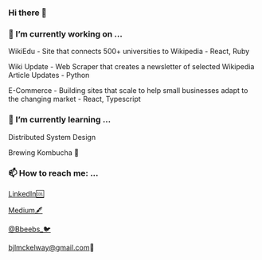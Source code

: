 ### Hi there 👋

### 🔭 I’m currently working on ...

  WikiEdu - Site that connects 500+ universities to Wikipedia - React, Ruby

  Wiki Update - Web Scraper that creates a newsletter of selected Wikipedia Article Updates - Python

  E-Commerce - Building sites that scale to help small businesses adapt to the changing market - React, Typescript
### 🌱 I’m currently learning ...
  Distributed System Design
 
  Brewing Kombucha 🍶
### 📫 How to reach me: ...

  [LinkedIn🆒](https://www.linkedin.com/in/bailey-mckelway/)
  
  [Medium🖋](https://medium.com/@bjlmckelway)
  
  [@Bbeebs_🐦](https://twitter.com/Bbeebs_)
  
  bjlmckelway@gmail.com📧


